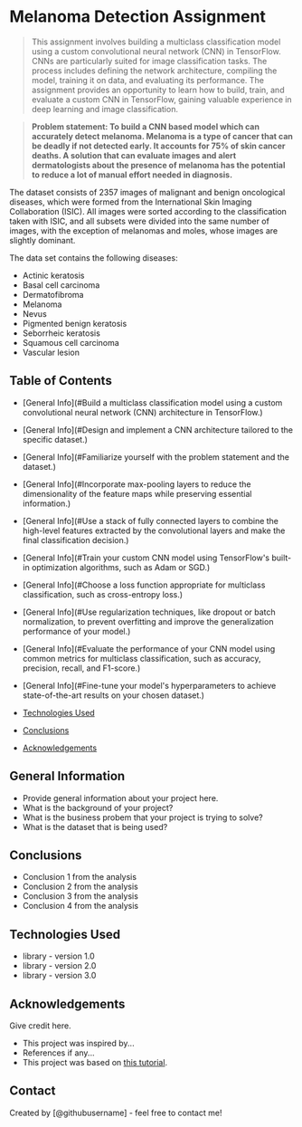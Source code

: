 # Melanoma Detection Assignment

> This assignment involves building a multiclass classification model using a custom convolutional neural network (CNN) in TensorFlow. CNNs are particularly suited for image classification tasks. The process includes defining the network architecture, compiling the model, training it on data, and evaluating its performance. The assignment provides an opportunity to learn how to build, train, and evaluate a custom CNN in TensorFlow, gaining valuable experience in deep learning and image classification.

> **Problem statement: To build a CNN based model which can accurately detect melanoma. Melanoma is a type of cancer that can be deadly if not detected early. It accounts for 75% of skin cancer deaths. A solution that can evaluate images and alert dermatologists about the presence of melanoma has the potential to reduce a lot of manual effort needed in diagnosis.**

The dataset consists of 2357 images of malignant and benign oncological diseases, which were formed from the International Skin Imaging Collaboration (ISIC). All images were sorted according to the classification taken with ISIC, and all subsets were divided into the same number of images, with the exception of melanomas and moles, whose images are slightly dominant.


The data set contains the following diseases:

* Actinic keratosis
* Basal cell carcinoma
* Dermatofibroma
* Melanoma
* Nevus
* Pigmented benign keratosis
* Seborrheic keratosis
* Squamous cell carcinoma
* Vascular lesion
 


## Table of Contents
* [General Info](#Build a multiclass classification model using a custom convolutional neural network (CNN) architecture in TensorFlow.)
* [General Info](#Design and implement a CNN architecture tailored to the specific dataset.)
* [General Info](#Familiarize yourself with the problem statement and the dataset.)
* [General Info](#Incorporate max-pooling layers to reduce the dimensionality of the feature maps while preserving essential information.)
* [General Info](#Use a stack of fully connected layers to combine the high-level features extracted by the convolutional layers and make the final classification decision.)
* [General Info](#Train your custom CNN model using TensorFlow's built-in optimization algorithms, such as Adam or SGD.)
* [General Info](#Choose a loss function appropriate for multiclass classification, such as cross-entropy loss.)
* [General Info](#Use regularization techniques, like dropout or batch normalization, to prevent overfitting and improve the generalization performance of your model.)
* [General Info](#Evaluate the performance of your CNN model using common metrics for multiclass classification, such as accuracy, precision, recall, and F1-score.)
* [General Info](#Fine-tune your model's hyperparameters to achieve state-of-the-art results on your chosen dataset.)


* [Technologies Used](#technologies-used)
* [Conclusions](#conclusions)
* [Acknowledgements](#acknowledgements)

<!-- You can include any other section that is pertinent to your problem -->

## General Information
- Provide general information about your project here.
- What is the background of your project?
- What is the business probem that your project is trying to solve?
- What is the dataset that is being used?

<!-- You don't have to answer all the questions - just the ones relevant to your project. -->

## Conclusions
- Conclusion 1 from the analysis
- Conclusion 2 from the analysis
- Conclusion 3 from the analysis
- Conclusion 4 from the analysis

<!-- You don't have to answer all the questions - just the ones relevant to your project. -->


## Technologies Used
- library - version 1.0
- library - version 2.0
- library - version 3.0

<!-- As the libraries versions keep on changing, it is recommended to mention the version of library used in this project -->

## Acknowledgements
Give credit here.
- This project was inspired by...
- References if any...
- This project was based on [this tutorial](https://www.example.com).


## Contact
Created by [@githubusername] - feel free to contact me!


<!-- Optional -->
<!-- ## License -->
<!-- This project is open source and available under the [... License](). -->

<!-- You don't have to include all sections - just the one's relevant to your project -->
